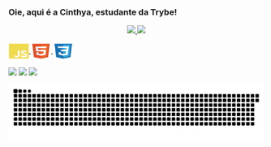 ### Oie, aqui é a Cinthya, estudante da Trybe!
<div align="center">
  <a href="https://github.com/cinthya-morales">
  <img height="150em" src="https://github-readme-stats.vercel.app/api?username=cinthya-morales&show_icons=true&theme=synthwave&include_all_commits=true&count_private=true"/>
  <img height="150em" src="https://github-readme-stats.vercel.app/api/top-langs/?username=cinthya-morales&layout=compact&langs_count=7&theme=synthwave"/>
</div>
<div style="display: inline_block"><br>
  <img align="center" alt="Cinthya-Js" height="30" width="40" src="https://raw.githubusercontent.com/devicons/devicon/master/icons/javascript/javascript-plain.svg">
  <img align="center" alt="Cinthya-HTML" height="30" width="40" src="https://raw.githubusercontent.com/devicons/devicon/master/icons/html5/html5-original.svg">
  <img align="center" alt="Cinthya-CSS" height="30" width="40" src="https://raw.githubusercontent.com/devicons/devicon/master/icons/css3/css3-original.svg"><br><br>
</div>
  <div>
    <a href="https://www.linkedin.com/in/cinthya-morales/" target="_blank"><img src="https://img.shields.io/badge/-LinkedIn-%230077B5?style=for-the-badge&logo=linkedin&logoColor=white" width=100px target="_blank"></a> 
    <a href="https://www.instagram.com/cih.morales/" target="_blank"><img src="https://img.shields.io/badge/-Instagram-%23E4405F?style=for-the-badge&logo=instagram&logoColor=white" width=100px target="_blank"></a>
    <a href="https://www.facebook.com/cinthya.cap" target="_blank"><img src="https://img.shields.io/badge/Facebook-1877F2?style=for-the-badge&logo=facebook&logoColor=white" width=100px target="_blank"></a>
    
![](https://github.com/cinthya-morales/cinthya-morales/blob/output/github-contribution-grid-snake.svg)

  </div>
  
  
  


